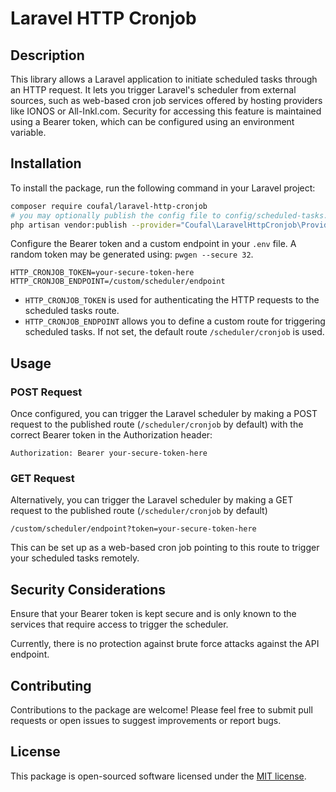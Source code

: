 # Laravel HTTP Cronjob

## Description


This library allows a Laravel application to initiate scheduled tasks through an HTTP request. 
It lets you trigger Laravel's scheduler from external sources, such as web-based cron job services offered by 
hosting providers like IONOS or All-Inkl.com. Security for accessing this feature is maintained using a Bearer token, 
which can be configured using an environment variable.

## Installation

To install the package, run the following command in your Laravel project:

```bash
composer require coufal/laravel-http-cronjob
# you may optionally publish the config file to config/scheduled-tasks.php by running
php artisan vendor:publish --provider="Coufal\LaravelHttpCronjob\Providers\HttpCronjobServiceProvider"
```

Configure the Bearer token and a custom endpoint in your `.env` file. 
A random token may be generated using: `pwgen --secure 32`.

```
HTTP_CRONJOB_TOKEN=your-secure-token-here
HTTP_CRONJOB_ENDPOINT=/custom/scheduler/endpoint
```

- `HTTP_CRONJOB_TOKEN` is used for authenticating the HTTP requests to the scheduled tasks route.
- `HTTP_CRONJOB_ENDPOINT` allows you to define a custom route for triggering scheduled tasks. If not set, the default route `/scheduler/cronjob` is used.

## Usage

### POST Request

Once configured, you can trigger the Laravel scheduler by making a POST request to the published route (`/scheduler/cronjob` by default) 
with the correct Bearer token in the Authorization header:

```
Authorization: Bearer your-secure-token-here
```

### GET Request

Alternatively, you can trigger the Laravel scheduler by making a GET request to the published route (`/scheduler/cronjob` by default)

```
/custom/scheduler/endpoint?token=your-secure-token-here
```

This can be set up as a web-based cron job pointing to this route to trigger your scheduled tasks remotely.

## Security Considerations

Ensure that your Bearer token is kept secure and is only known to the services that require access to trigger the scheduler.

Currently, there is no protection against brute force attacks against the API endpoint. 

## Contributing

Contributions to the package are welcome! Please feel free to submit pull requests or open issues to suggest improvements or report bugs.

## License

This package is open-sourced software licensed under the [MIT license](http://opensource.org/licenses/MIT).
